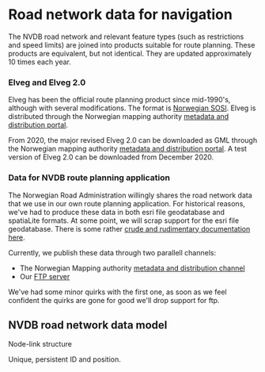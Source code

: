 # Road network data for navigation 

The NVDB road network and relevant feature types (such as restrictions and speed limits) are joined into products suitable for route planning. These products are equivalent, but not identical. They are updated approximately 10 times each year. 

### Elveg and Elveg 2.0 

Elveg has been the official route planning product since mid-1990's, although with several modifications. The format is [Norwegian SOSI](https://www.kartverket.no/en/geodataarbeid/SOSI-Standard-in-English/SOSI-Standard-in-English/). Elveg is distributed through the Norwegian mapping authority [metadata and distribution portal](https://kartkatalog.geonorge.no/?text=elveg). 

From 2020, the major revised Elveg 2.0 can be downloaded as GML through the Norwegian mapping authority [metadata and distribution portal](https://kartkatalog.geonorge.no/?text=elveg). A test version of Elveg 2.0 can be downloaded from December 2020. 

### Data for NVDB route planning application

The Norwegian Road Administration willingly shares the road network data that we use in our own route planning application. For historical reasons, we've had to produce these data in both esri file geodatabase and spatiaLite formats. At some point, we will scrap support for the esri file geodatabase. There is some rather [crude and rudimentary documentation here](https://www.vegdata.no/2013/08/08/hvor-finner-jeg-vegnettsdata-til-navigasjon/). 

Currently, we publish these data through two parallell channels: 
  * The Norwegian Mapping authority [metadata and distribution channel](https://kartkatalog.geonorge.no/metadata?text=ruteplan)
  * Our [FTP server](ftp://vegvesen.hostedftp.com/~StatensVegvesen/vegnett/) 

We've had some minor quirks with the first one, as soon as we feel confident the quirks are gone for good we'll drop support for ftp. 

## NVDB road network data model

Node-link structure 

Unique, persistent ID and position. 

